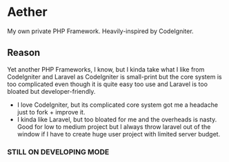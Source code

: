 # Aether
My own private PHP Framework. Heavily-inspired by CodeIgniter. 

## Reason
Yet another PHP Frameworks, I know, but I kinda take what I like from CodeIgniter and Laravel as CodeIgniter is small-print but the core system is too complicated even though it is quite easy too use and Laravel is too bloated but developer-friendly.

- I love CodeIgniter, but its complicated core system got me a headache just to fork + improve it.
- I kinda like Laravel, but too bloated for me and the overheads is nasty. Good for low to medium project but I always throw laravel out of the window if I have to create huge user project with limited server budget.

### STILL ON DEVELOPING MODE
